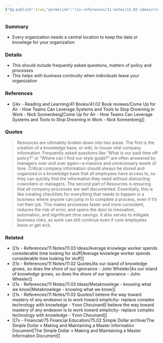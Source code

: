 ```yaml
---
{"dg-publish":true,"permalink":"/1x-references/11-notes/11-03-ideas/create-a-wiki-or-knowlege-base-for-your-organization/","title":"Create a wiki or knowlege base for your organization","created":"2025-01-13T11:52:27.425+03:00","updated":"2025-01-14T20:05:25.281+03:00"}
---
```



### Summary
- Every organization needs a central location to keep the data or knowlege for your organization

### Details
- This should include frequently asked questions, matters of policy and processes
- This helps with business continuity when individuals leave your organization

### References
- [[4x - Reading and Learning/41 Books/41.02 Book reviews/Come Up for Air - How Teams Can Leverage Systems and Tools to Stop Drowning in Work - Nick Sonnenberg\|Come Up for Air - How Teams Can Leverage Systems and Tools to Stop Drowning in Work - Nick Sonnenberg]]

### Quotes
> Resources are ultimately broken down into two areas. The first is the creation of a knowledge base, or wiki, to house vital company information. Frequently asked questions like “What is our paid time off policy?” or “Where can I find our style guide?” are often answered by managers over and over again—a massive and unnecessary waste of time. Critical company information should always be stored and organized in a knowledge base that all employees have access to, so they can quickly find the information they need without distracting coworkers or managers. The second part of Resources is ensuring that all company processes are well documented. Essentially, this is like creating checklists for everything that needs to happen in a business where anyone can jump in to complete a process, even if it’s not their job. This makes processes faster and more consistent, reduces the risk of error, and opens the door to innovation, automation, and significant time savings. It also serves to mitigate business risks, as work can still continue even if core employees leave or get sick.


### Related
- [[1x - References/11 Notes/11.03 Ideas/Average knowlege worker spends considerable time looking for stuff\|Average knowlege worker spends considerable time looking for stuff]]
- [[1x - References/11 Notes/11.02 Quotes/As our island of knowledge grows, so does the shore of our ignorance - John Wheeler\|As our island of knowledge grows, so does the shore of our ignorance - John Wheeler]]
- [[1x - References/11 Notes/11.03 Ideas/Metaknowlege - knowing what we know\|Metaknowlege - knowing what we know]]
- [[1x - References/11 Notes/11.02 Quotes/I believe the way toward mastery of any endeavor is to work toward simplicity- replace complex technology with knowledge - Yvon Chouinard\|I believe the way toward mastery of any endeavor is to work toward simplicity- replace complex technology with knowledge - Yvon Chouinard]]
- [[7x - Financial/75 Financial Education/75.02 Simple Dollar archive/The Simple Dollar » Making and Maintaining a Master Information Document\|The Simple Dollar » Making and Maintaining a Master Information Document]]